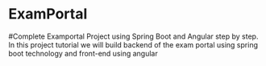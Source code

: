 # ExamPortal
#Complete Examportal Project using Spring Boot and Angular step by step. In this project tutorial we will build backend of the exam portal using spring boot technology and front-end using angular
